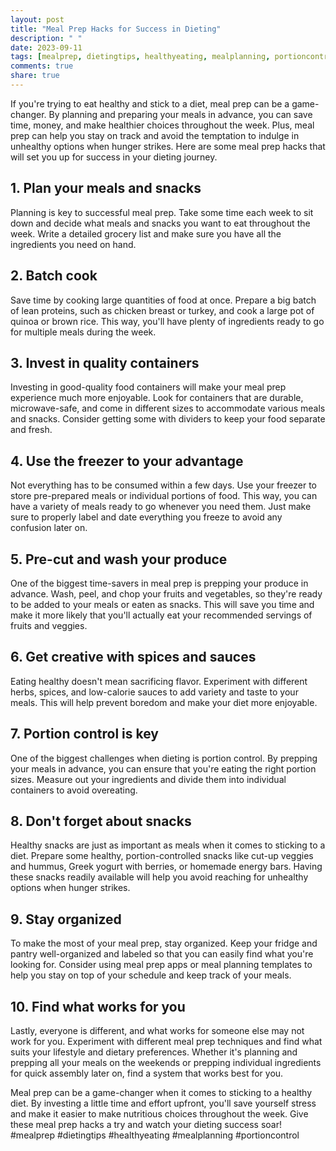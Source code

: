 ```yaml
---
layout: post
title: "Meal Prep Hacks for Success in Dieting"
description: " "
date: 2023-09-11
tags: [mealprep, dietingtips, healthyeating, mealplanning, portioncontrol]
comments: true
share: true
---
```


If you're trying to eat healthy and stick to a diet, meal prep can be a game-changer. By planning and preparing your meals in advance, you can save time, money, and make healthier choices throughout the week. Plus, meal prep can help you stay on track and avoid the temptation to indulge in unhealthy options when hunger strikes. Here are some meal prep hacks that will set you up for success in your dieting journey.

## 1. Plan your meals and snacks
Planning is key to successful meal prep. Take some time each week to sit down and decide what meals and snacks you want to eat throughout the week. Write a detailed grocery list and make sure you have all the ingredients you need on hand.

## 2. Batch cook
Save time by cooking large quantities of food at once. Prepare a big batch of lean proteins, such as chicken breast or turkey, and cook a large pot of quinoa or brown rice. This way, you'll have plenty of ingredients ready to go for multiple meals during the week.

## 3. Invest in quality containers
Investing in good-quality food containers will make your meal prep experience much more enjoyable. Look for containers that are durable, microwave-safe, and come in different sizes to accommodate various meals and snacks. Consider getting some with dividers to keep your food separate and fresh.

## 4. Use the freezer to your advantage
Not everything has to be consumed within a few days. Use your freezer to store pre-prepared meals or individual portions of food. This way, you can have a variety of meals ready to go whenever you need them. Just make sure to properly label and date everything you freeze to avoid any confusion later on.

## 5. Pre-cut and wash your produce
One of the biggest time-savers in meal prep is prepping your produce in advance. Wash, peel, and chop your fruits and vegetables, so they're ready to be added to your meals or eaten as snacks. This will save you time and make it more likely that you'll actually eat your recommended servings of fruits and veggies.

## 6. Get creative with spices and sauces
Eating healthy doesn't mean sacrificing flavor. Experiment with different herbs, spices, and low-calorie sauces to add variety and taste to your meals. This will help prevent boredom and make your diet more enjoyable.

## 7. Portion control is key
One of the biggest challenges when dieting is portion control. By prepping your meals in advance, you can ensure that you're eating the right portion sizes. Measure out your ingredients and divide them into individual containers to avoid overeating.

## 8. Don't forget about snacks
Healthy snacks are just as important as meals when it comes to sticking to a diet. Prepare some healthy, portion-controlled snacks like cut-up veggies and hummus, Greek yogurt with berries, or homemade energy bars. Having these snacks readily available will help you avoid reaching for unhealthy options when hunger strikes.

## 9. Stay organized
To make the most of your meal prep, stay organized. Keep your fridge and pantry well-organized and labeled so that you can easily find what you're looking for. Consider using meal prep apps or meal planning templates to help you stay on top of your schedule and keep track of your meals.

## 10. Find what works for you
Lastly, everyone is different, and what works for someone else may not work for you. Experiment with different meal prep techniques and find what suits your lifestyle and dietary preferences. Whether it's planning and prepping all your meals on the weekends or prepping individual ingredients for quick assembly later on, find a system that works best for you.

Meal prep can be a game-changer when it comes to sticking to a healthy diet. By investing a little time and effort upfront, you'll save yourself stress and make it easier to make nutritious choices throughout the week. Give these meal prep hacks a try and watch your dieting success soar! #mealprep #dietingtips #healthyeating #mealplanning #portioncontrol